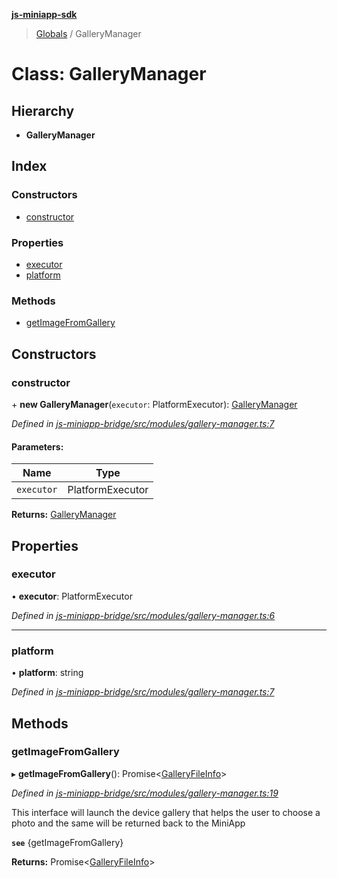 **[js-miniapp-sdk](../README.md)**

> [Globals](../README.md) / GalleryManager

# Class: GalleryManager

## Hierarchy

* **GalleryManager**

## Index

### Constructors

* [constructor](gallerymanager.md#constructor)

### Properties

* [executor](gallerymanager.md#executor)
* [platform](gallerymanager.md#platform)

### Methods

* [getImageFromGallery](gallerymanager.md#getimagefromgallery)

## Constructors

### constructor

\+ **new GalleryManager**(`executor`: PlatformExecutor): [GalleryManager](gallerymanager.md)

*Defined in [js-miniapp-bridge/src/modules/gallery-manager.ts:7](https://github.com/rakutentech/js-miniapp/blob/cac19e7/js-miniapp-bridge/src/modules/gallery-manager.ts#L7)*

#### Parameters:

Name | Type |
------ | ------ |
`executor` | PlatformExecutor |

**Returns:** [GalleryManager](gallerymanager.md)

## Properties

### executor

•  **executor**: PlatformExecutor

*Defined in [js-miniapp-bridge/src/modules/gallery-manager.ts:6](https://github.com/rakutentech/js-miniapp/blob/cac19e7/js-miniapp-bridge/src/modules/gallery-manager.ts#L6)*

___

### platform

•  **platform**: string

*Defined in [js-miniapp-bridge/src/modules/gallery-manager.ts:7](https://github.com/rakutentech/js-miniapp/blob/cac19e7/js-miniapp-bridge/src/modules/gallery-manager.ts#L7)*

## Methods

### getImageFromGallery

▸ **getImageFromGallery**(): Promise\<[GalleryFileInfo](../interfaces/galleryfileinfo.md)>

*Defined in [js-miniapp-bridge/src/modules/gallery-manager.ts:19](https://github.com/rakutentech/js-miniapp/blob/cac19e7/js-miniapp-bridge/src/modules/gallery-manager.ts#L19)*

This interface will launch the device gallery that helps the
user to choose a photo and the same will be returned back to the MiniApp

**`see`** {getImageFromGallery}

**Returns:** Promise\<[GalleryFileInfo](../interfaces/galleryfileinfo.md)>
